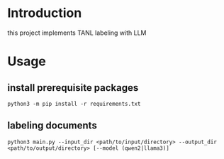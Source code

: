 # Introduction

this project implements TANL labeling with LLM

# Usage

## install prerequisite packages

```shell
python3 -m pip install -r requirements.txt
```

## labeling documents

```shell
python3 main.py --input_dir <path/to/input/directory> --output_dir <path/to/output/directory> [--model (qwen2|llama3)]
```


